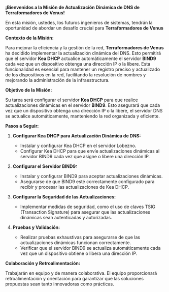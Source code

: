 **¡Bienvenidos a la Misión de Actualización Dinámica de DNS de Terraformadores de Venus!**

En esta misión, ustedes, los futuros ingenieros de sistemas, tendrán la oportunidad de abordar un desafío crucial para **Terraformadores de Venus**

**Contexto de la Misión:**

Para mejorar la eficiencia y la gestión de la red, **Terraformadores de Venus** ha decidido implementar la actualización dinámica del DNS. Esto permitirá que el servidor **Kea DHCP** actualice automáticamente el servidor **BIND9** cada vez que un dispositivo obtenga una dirección IP o la libere. Esta funcionalidad es esencial para mantener un registro preciso y actualizado de los dispositivos en la red, facilitando la resolución de nombres y mejorando la administración de la infraestructura.

**Objetivo de la Misión:**

Su tarea será configurar el servidor **Kea DHCP** para que realice actualizaciones dinámicas en el servidor **BIND9**. Esto asegurará que cada vez que un dispositivo obtenga una dirección IP o la libere, el servidor DNS se actualice automáticamente, manteniendo la red organizada y eficiente.


**Pasos a Seguir:**

1. **Configurar Kea DHCP para Actualización Dinámica de DNS:**
   - Instalar y configurar Kea DHCP en el servidor Lobezno.
   - Configurar Kea DHCP para que envíe actualizaciones dinámicas al servidor BIND9 cada vez que asigne o libere una dirección IP.

2. **Configurar el Servidor BIND9:**
   - Instalar y configurar BIND9 para aceptar actualizaciones dinámicas.
   - Asegurarse de que BIND9 esté correctamente configurado para recibir y procesar las actualizaciones de Kea DHCP.

3. **Configurar la Seguridad de las Actualizaciones:**
   - Implementar medidas de seguridad, como el uso de claves TSIG (Transaction Signature) para asegurar que las actualizaciones dinámicas sean autenticadas y autorizadas.

4. **Pruebas y Validación:**
   - Realizar pruebas exhaustivas para asegurarse de que las actualizaciones dinámicas funcionan correctamente.
   - Verificar que el servidor BIND9 se actualiza automáticamente cada vez que un dispositivo obtiene o libera una dirección IP.

**Colaboración y Retroalimentación:**

Trabajarán en equipo y de manera colaborativa. El equipo proporcionará retroalimentación y orientación para garantizar que las soluciones propuestas sean tanto innovadoras como prácticas.
